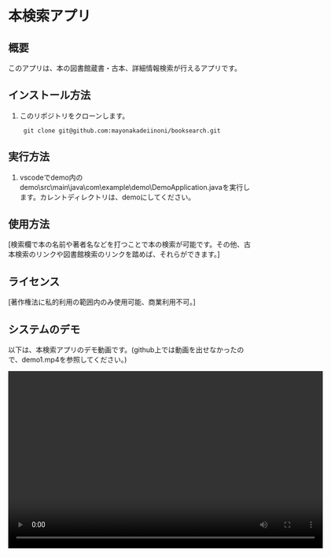 # 本検索アプリ

## 概要

このアプリは、本の図書館蔵書・古本、詳細情報検索が行えるアプリです。

## インストール方法

1. このリポジトリをクローンします。
    ```git
     git clone git@github.com:mayonakadeiinoni/booksearch.git
    ```
## 実行方法
1. vscodeでdemo内のdemo\src\main\java\com\example\demo\DemoApplication.javaを実行します。カレントディレクトリは、demoにしてください。

## 使用方法

[検索欄で本の名前や著者名などを打つことで本の検索が可能です。その他、古本検索のリンクや図書館検索のリンクを踏めば、それらができます。]

## ライセンス

[著作権法に私的利用の範囲内のみ使用可能、商業利用不可。]


## システムのデモ

以下は、本検索アプリのデモ動画です。(github上では動画を出せなかったので、demo1.mp4を参照してください。)

<video src="demo1.mp4" width="640" height="360" controls>
  Your browser does not support the video tag.
</video>
